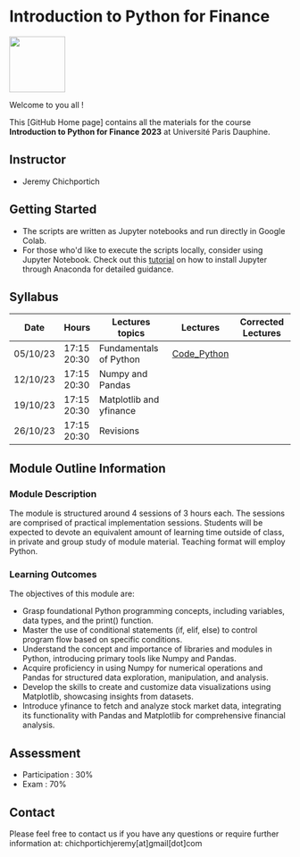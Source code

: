 # Introduction to Python for Finance

<img src="[https://drive.google.com/uc?export=view&id=1gmxxmwCR1WXK0IYtNqvE4QXFleznWqQO](https://www.google.com/url?sa=i&url=https%3A%2F%2Ffr.m.wikipedia.org%2Fwiki%2FFichier%3ADauphine_logo_2019_-_Bleu.png&psig=AOvVaw2Mwwf9vjwtqV-QxTN4NZpf&ust=1695390117615000&source=images&cd=vfe&opi=89978449&ved=0CBAQjRxqFwoTCJjJtL_qu4EDFQAAAAAdAAAAABAE)" height="100"/>

Welcome to you all !

This [GitHub Home page] contains all the materials for the course **Introduction to Python for Finance 2023** at Université Paris Dauphine.

## Instructor

* Jeremy Chichportich

## Getting Started
* The scripts are written as Jupyter notebooks and run directly in Google Colab.
* For those who'd like to execute the scripts locally, consider using Jupyter Notebook. Check out this [tutorial](https://test-jupyter.readthedocs.io/en/latest/install.html) on how to install Jupyter through Anaconda for detailed guidance.

## Syllabus 

| Date    | Hours | Lectures topics  | Lectures | Corrected Lectures
|----------| ----------- | ----------- | ----------- |  ----------- | 
| 05/10/23 | 17:15<br>20:30 |  Fundamentals of Python | [Code_Python](Session_1/fundamentals_python_dauphine.ipynb "Session_1")  <br/> 
| 12/10/23 | 17:15<br>20:30 | Numpy and Pandas|  <br/> 
| 19/10/23 | 17:15<br>20:30 | Matplotlib and yfinance |   <br/>
| 26/10/23 | 17:15<br>20:30  | Revisions |   <br/>


## Module Outline Information

### Module Description
The module is structured around 4 sessions of 3 hours each. The sessions are comprised of practical implementation sessions. Students will be expected to devote an equivalent amount of learning time outside of class, in private and group study of module material. Teaching format will employ Python.


### Learning Outcomes 

The objectives of this module are:
* Grasp foundational Python programming concepts, including variables, data types, and the print() function.
* Master the use of conditional statements (if, elif, else) to control program flow based on specific conditions. 
* Understand the concept and importance of libraries and modules in Python, introducing primary tools like Numpy and Pandas.
* Acquire proficiency in using Numpy for numerical operations and Pandas for structured data exploration, manipulation, and analysis.
* Develop the skills to create and customize data visualizations using Matplotlib, showcasing insights from datasets.
* Introduce yfinance to fetch and analyze stock market data, integrating its functionality with Pandas and Matplotlib for comprehensive financial analysis.


## Assessment 

* Participation : 30%
* Exam : 70% 


## Contact

Please feel free to contact us if you have any questions or require further information at: chichportichjeremy[at]gmail[dot]com
